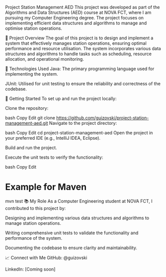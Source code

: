 Project Station Management AED
This project was developed as part of the Algorithms and Data Structures (AED) course at NOVA FCT, where I am pursuing my Computer Engineering degree. The project focuses on implementing efficient data structures and algorithms to manage and optimise station operations.

🧠 Project Overview
The goal of this project is to design and implement a system that effectively manages station operations, ensuring optimal performance and resource utilisation. The system incorporates various data structures and algorithms to handle tasks such as scheduling, resource allocation, and operational monitoring.

🔧 Technologies Used
Java: The primary programming language used for implementing the system.

JUnit: Utilised for unit testing to ensure the reliability and correctness of the codebase.

🚀 Getting Started
To set up and run the project locally:

Clone the repository:

bash
Copy
Edit
git clone https://github.com/guizovski/project-station-management-aed.git
Navigate to the project directory:

bash
Copy
Edit
cd project-station-management-aed
Open the project in your preferred IDE (e.g., IntelliJ IDEA, Eclipse).

Build and run the project.

Execute the unit tests to verify the functionality:

bash
Copy
Edit
# Example for Maven
mvn test
📚 My Role
As a Computer Engineering student at NOVA FCT, I contributed to this project by:

Designing and implementing various data structures and algorithms to manage station operations.

Writing comprehensive unit tests to validate the functionality and performance of the system.

Documenting the codebase to ensure clarity and maintainability.

📈 Connect with Me
GitHub: @guizovski

LinkedIn: [Coming soon]

